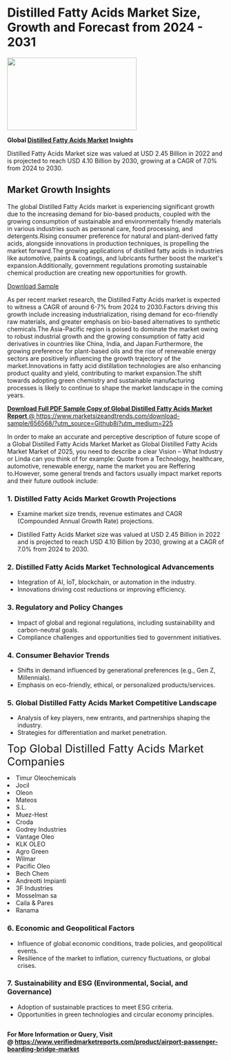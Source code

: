 <H1>Distilled Fatty Acids Market Size, Growth and Forecast from 2024 - 2031</H1><img class="aligncenter size-medium wp-image-584254" src="https://thirdeyenews.in/wp-content/uploads/2024/09/Global-Market-Research-300x168.jpeg" alt="" width="300" height="168" /><p><strong>Global&nbsp;<a href="https://www.marketsizeandtrends.com/download-sample/656568/?utm_source=Github8j?utm_medium=225">Distilled Fatty Acids Market</a> Insights</strong></p><p>Distilled Fatty Acids Market size was valued at USD 2.45 Billion in 2022 and is projected to reach USD 4.10 Billion by 2030, growing at a CAGR of 7.0% from 2024 to 2030.</p><p><h2>Market Growth Insights</h2> <p>The global Distilled Fatty Acids market is experiencing significant growth due to the increasing demand for bio-based products, coupled with the growing consumption of sustainable and environmentally friendly materials in various industries such as personal care, food processing, and detergents.Rising consumer preference for natural and plant-derived fatty acids, alongside innovations in production techniques, is propelling the market forward.The growing applications of distilled fatty acids in industries like automotive, paints & coatings, and lubricants further boost the market's expansion.Additionally, government regulations promoting sustainable chemical production are creating new opportunities for growth.</p> <p><a href="javascript:void(0);">Download Sample</a></p> <p>As per recent market research, the Distilled Fatty Acids market is expected to witness a CAGR of around 6-7% from 2024 to 2030.Factors driving this growth include increasing industrialization, rising demand for eco-friendly raw materials, and greater emphasis on bio-based alternatives to synthetic chemicals.The Asia-Pacific region is poised to dominate the market owing to robust industrial growth and the growing consumption of fatty acid derivatives in countries like China, India, and Japan.Furthermore, the growing preference for plant-based oils and the rise of renewable energy sectors are positively influencing the growth trajectory of the market.Innovations in fatty acid distillation technologies are also enhancing product quality and yield, contributing to market expansion.The shift towards adopting green chemistry and sustainable manufacturing processes is likely to continue to shape the market landscape in the coming years.</p> <p><a href="javascript:void(0);"></p><p><span class=""><strong>Download Full PDF Sample Copy of Global Distilled Fatty Acids Market Report</strong> @ <a href="https://www.marketsizeandtrends.com/download-sample/656568/?utm_source=Github8j?utm_medium=225" target="_blank">https://www.marketsizeandtrends.com/download-sample/656568/?utm_source=Github8j?utm_medium=225</a></span></p><p>In order to make an accurate and perceptive description of future scope of a Global&nbsp;Distilled Fatty Acids Market Market as Global&nbsp;Distilled Fatty Acids Market Market of 2025, you need to describe a clear Vision &ndash; What Industry or Linda can you think of for example: Quote from a Technology, healthcare, automotive, renewable energy, name the market you are Reffering to.However, some general trends and factors usually impact market reports and their future outlook include:</p><h3>1.&nbsp;<strong>Distilled Fatty Acids Market Growth Projections</strong></h3><ul><li>Examine market size trends, revenue estimates and CAGR (Compounded Annual Growth Rate) projections.</li><li><p>Distilled Fatty Acids Market size was valued at USD 2.45 Billion in 2022 and is projected to reach USD 4.10 Billion by 2030, growing at a CAGR of 7.0% from 2024 to 2030.</p></li></ul><h3>2.&nbsp;<strong>Distilled Fatty Acids Market Technological Advancements</strong></h3><ul><li>Integration of AI, IoT, blockchain, or automation in the industry.</li><li>Innovations driving cost reductions or improving efficiency.</li></ul><h3>3.&nbsp;<strong>Regulatory and Policy Changes</strong></h3><ul><li>Impact of global and regional regulations, including sustainability and carbon-neutral goals.</li><li>Compliance challenges and opportunities tied to government initiatives.</li></ul><h3>4.&nbsp;<strong>Consumer Behavior Trends</strong></h3><ul><li>Shifts in demand influenced by generational preferences (e.g., Gen Z, Millennials).</li><li>Emphasis on eco-friendly, ethical, or personalized products/services.</li></ul><h3>5.&nbsp;<strong>Global Distilled Fatty Acids Market Competitive Landscape</strong></h3><ul><li>Analysis of key players, new entrants, and partnerships shaping the industry.</li><li>Strategies for differentiation and market penetration.</li></ul><p data-pm-slice="1 1 []"><span style="color: inherit; font-family: inherit; font-size: 25px;">Top Global Distilled Fatty Acids Market Companies</span></p><div class="" data-test-id=""><p><li>Timur Oleochemicals</li><li> Jocil</li><li> Oleon</li><li> Mateos</li><li> S.L.</li><li> Muez-Hest</li><li> Croda</li><li> Godrey Industries</li><li> Vantage Oleo</li><li> KLK OLEO</li><li> Agro Green</li><li> Wilmar</li><li> Pacific Oleo</li><li> Bech Chem</li><li> Andreotti Impianti</li><li> 3F Industries</li><li> Mosselman sa</li><li> Caila & Pares</li><li> Ranama</li></p></div><h3>6.&nbsp;<strong>Economic and Geopolitical Factors</strong></h3><ul><li>Influence of global economic conditions, trade policies, and geopolitical events.</li><li>Resilience of the market to inflation, currency fluctuations, or global crises.</li></ul><h3>7.&nbsp;<strong>Sustainability and ESG (Environmental, Social, and Governance)</strong></h3><ul><li>Adoption of sustainable practices to meet ESG criteria.</li><li>Opportunities in green technologies and circular economy principles.</li></ul><h2><strong style="font-size: 14px;">For More Information or Query, Visit @&nbsp;</strong><a style="background-color: #ffffff; font-size: 14px;" href="https://www.marketsizeandtrends.com/report/distilled-fatty-acids-market/" target="_blank">https://www.verifiedmarketreports.com/product/airport-passenger-boarding-bridge-market</a></h2>
